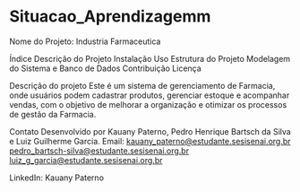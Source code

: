 # Situacao_Aprendizagemm
Nome do Projeto: Industria Farmaceutica

Índice Descrição do Projeto Instalação Uso Estrutura do Projeto Modelagem do Sistema e Banco de Dados Contribuição Licença

Descrição do projeto Este é um sistema de gerenciamento de Farmacia, onde usuários podem cadastrar produtos, gerenciar estoque e acompanhar vendas, com o objetivo de melhorar a organização e otimizar os processos de gestão da Farmacia.

Contato Desenvolvido por Kauany Paterno, Pedro Henrique Bartsch da Silva e Luiz Guilherme Garcia. Email: kauany_paterno@estudante.sesisenai.org.br pedro_bartsch-silva@estudante.sesisenai.org.br luiz_g_garcia@estudante.sesisenai.org.br

LinkedIn: Kauany Paterno
